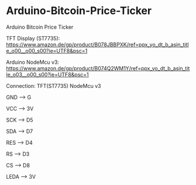 # Arduino-Bitcoin-Price-Ticker
Arduino Bitcoin Price Ticker


TFT Display (ST7735):
https://www.amazon.de/gp/product/B078JBBPXK/ref=ppx_yo_dt_b_asin_title_o00__o00_s00?ie=UTF8&psc=1

Arduino NodeMcu v3:
https://www.amazon.de/gp/product/B074Q2WM1Y/ref=ppx_yo_dt_b_asin_title_o03__o00_s00?ie=UTF8&psc=1

Connection:
TFT(ST7735)	NodeMcu v3

GND		-->   G

VCC		-->	  3V

SCK		-->	  D5

SDA		-->	  D7

RES		-->	  D4

RS		-->	  D3

CS		-->	  D8

LEDA	-->	  3V

